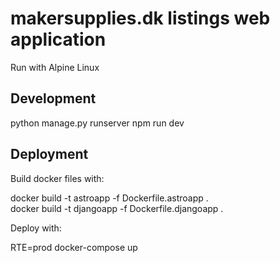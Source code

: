 # makersupplies.dk listings web application

Run with Alpine Linux


## Development

python manage.py runserver
npm run dev

## Deployment

Build docker files with:

docker build -t astroapp -f Dockerfile.astroapp .
<br>
docker build -t djangoapp -f Dockerfile.djangoapp .

Deploy with:

RTE=prod docker-compose up
